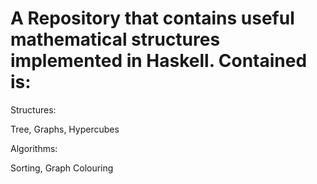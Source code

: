 # A Repository that contains useful mathematical structures implemented in Haskell. Contained is:

Structures:

Tree, Graphs, Hypercubes


Algorithms:

Sorting, Graph Colouring
